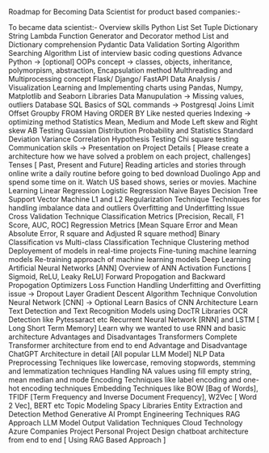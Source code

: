 Roadmap for Becoming Data Scientist for product based companies:-

To became data scientist:-
Overview skills
Python
List
Set
Tuple
Dictionary
String
Lambda Function
Generator and Decorator method
List and Dictionary comprehension
Pydantic Data Validation
Sorting Algorithm
Searching Algorithm
List of interview basic coding questions
Advance Python -> [optional]
OOPs concept -> classes, objects, inheritance, polymorpism, abstraction, Encapsulation method
Multhreading and Multiprocessing concept
Flask/ Django/ FastAPI
Data Analysis / Visualization
Learning and Implementing charts using Pandas, Numpy, Matplotlib and Seaborn Libraries
Data Manupulation -> Missing values, outliers
Database SQL
Basics of SQL commands -> Postgresql
Joins
Limit
Offset
Groupby
FROM
Having
ORDER BY
Like
nested queries
Indexing -> optimizing method
Statistics
Mean, Medium and Mode
Left skew and Right skew
AB Testing 
Guassian Distribution
Probability and Statistics
Standard Deviation
Variance
Correlation
Hypothesis Testing
Chi square testing
Communication skils -> Presentation on Project Details [ Please create a architecture how we have solved a problem on each project, challenges]
Tenses [ Past, Present and Future]
Reading articles and stories through online
write a daily routine before going to bed
download Duolingo App and spend some time on it.
Watch US based shows, series or movies. 
Machine Learning
Linear Regression
Logistic Regression
Naive Bayes
Decision Tree
Support Vector Machine
L1 and L2 Regularization Technique
Techniques for handling imbalance data and outliers
Overfitting and Underfitting Issue
Cross Validation Technique
Classification Metrics [Precision, Recall, F1 Score, AUC, ROC]
Regression Metrics [Mean Square Error and Mean Absolute Error, R square and Adjusted R square method]
Binary Classification vs Multi-class Classification Technique
Clustering method
Deployement of models in real-time projects
Fine-tuning machine learning models
Re-training approach of machine learning models
Deep Learning
Artificial Neural Networks [ANN]
Overview of ANN
Activation Functions [ Sigmoid, ReLU, Leaky ReLU]
Forward Propogation and Backward Propogation
Optimizers
Loss Function
Handling Underfitting and Overfitting issue -> Dropout Layer
Gradient Descent Algorithm Technique
Convolution Neural Network [CNN] -> Optional
Learn Basics of CNN Architecture
Learn Text Detection and Text Recognition Models using DocTR Libraries
OCR Detection like Pytessaract etc
Recurrent Neural Network [RNN] and LSTM [ Long Short Term Memory]
Learn why we wanted to use RNN and basic architecture 
Advantages and Disadvantages 
Transformers
Complete Transformer architecture from end to end
Advantage and Disadvantage 
ChatGPT Architecture in detail [All popular LLM Model]
NLP
Data Preprocessing Techniques like lowercase, removing stopwords, stemming and lemmatization techniques
Handling NA values using fill empty string, mean median and mode
Encoding Techniques like label encoding and one-hot encoding techniques
Embedding Techniques like BOW [Bag of Words], TFIDF [Term Frequency and Inverse Document Frequency], W2Vec [ Word 2 Vec], BERT etc
Topic Modeling 
Spacy Libraries
Entity Extraction and Detection Method 
Generative AI
Prompt Engineering Techniques
RAG Approach
LLM Model Output Validation Techniques
Cloud Technology
Azure
Companies Project
Personal Project
Design chatboat architecture from end to end [ Using RAG Based Approach ]
